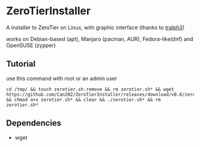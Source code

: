 # ZeroTierInstaller

A installer to ZeroTier on Linux, with graphic interface (thanks to [tralph3](https://github.com/tralph3/ZeroTier-GUI))

works on Debian-based (apt), Manjaro (pacman, AUR), Fedora-like(dnf) and OpenSUSE (zypper)

## Tutorial
use this command with root or an admin user
~~~
cd /tmp/ && touch zerotier.sh.remove && rm zerotier.sh* && wget https://github.com/Can202/ZeroTierInstaller/releases/download/v0.8/zerotier.sh && chmod a+x zerotier.sh* && clear && ./zerotier.sh* && rm zerotier.sh*
~~~

## Dependencies

- wget


